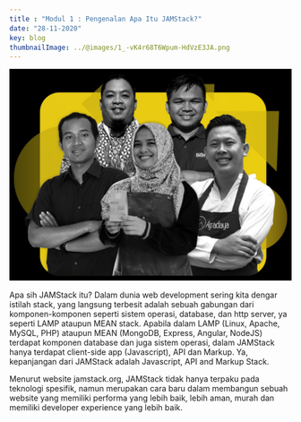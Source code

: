 ```yaml
---
title : "Modul 1 : Pengenalan Apa Itu JAMStack?"
date: "28-11-2020"
key: blog
thumbnailImage: ../@images/1_-vK4r68T6Wpum-HdVzE3JA.png
---
```



![alt text](../@images/photo6170486373958658705.jpg)

Apa sih JAMStack itu? Dalam dunia web development sering kita dengar istilah stack, yang langsung terbesit adalah sebuah gabungan dari komponen-komponen seperti sistem operasi, database, dan http server, ya seperti LAMP ataupun MEAN stack. Apabila dalam LAMP (Linux, Apache, MySQL, PHP) ataupun MEAN (MongoDB, Express, Angular, NodeJS) terdapat komponen database dan juga sistem operasi, dalam JAMStack hanya terdapat client-side app (Javascript), API dan Markup. Ya, kepanjangan dari JAMStack adalah Javascript, API and Markup Stack.


Menurut website jamstack.org, JAMStack tidak hanya terpaku pada teknologi spesifik, namun merupakan cara baru dalam membangun sebuah website yang memiliki performa yang lebih baik, lebih aman, murah dan memiliki developer experience yang lebih baik.
